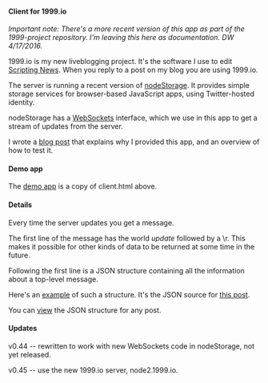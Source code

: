 #### Client for 1999.io

<i>Important note: There's a more recent version of this app as part of the 1999-project repository. I'm leaving this here as documentation. DW 4/17/2016.</i>

1999.io is my new liveblogging project. It's the software I use to edit <a href="http://scripting.com/">Scripting News</a>. When you reply to a post on my blog you are using 1999.io. 

The server is running a recent version of <a href="https://github.com/scripting/nodeStorage">nodeStorage</a>. It provides simple storage services for browser-based JavaScript apps, using Twitter-hosted identity. 

nodeStorage has a <a href="http://www.websocket.org/aboutwebsocket.html">WebSockets</a> interface, which we use in this app to get a stream of updates from the server. 

I wrote a <a href="http://scripting.com/liveblog/users/davewiner/2015/11/30/0510.html">blog post</a> that explains why I provided this app, and an overview of how to test it. 

#### Demo app

The <a href="http://fargo.io/code/websockets3/test1999.html">demo app</a> is a copy of client.html above. 

#### Details

Every time the server updates you get a message. 

The first line of the message has the world <i>update</i> followed by a \\r. This makes it possible for other kinds of data to be returned at some time in the future.

Following the first line is a JSON structure containing all the information about a top-level message. 

Here's an <a href="http://scripting.com/liveblog/data/2015/11/30/00510.json">example</a> of such a structure. It's the JSON source for <a href="http://scripting.com/liveblog/users/davewiner/2015/11/30/0510.html">this post</a>. 

You can <a href="http://scripting.com/liveblog/users/davewiner/2015/11/26/0461.html">view</a> the JSON structure for any post. 

#### Updates 

v0.44 -- rewritten to work with new WebSockets code in nodeStorage, not yet released. 

v0.45 -- use the new 1999.io server, node2.1999.io. 

